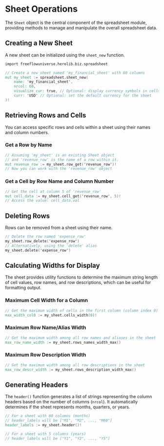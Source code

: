 # Sheet Operations

The `Sheet` object is the central component of the spreadsheet module, providing methods to manage and manipulate the overall spreadsheet data.

## Creating a New Sheet

A new sheet can be initialized using the `sheet_new` function.

```v
import freeflowuniverse.herolib.biz.spreadsheet

// Create a new sheet named 'my_financial_sheet' with 60 columns
mut my_sheet := spreadsheet.sheet_new(
    name: 'my_financial_sheet',
    nrcol: 60,
    visualize_cur: true, // Optional: display currency symbols in cells
    curr: 'USD' // Optional: set the default currency for the sheet
)!
```

## Retrieving Rows and Cells

You can access specific rows and cells within a sheet using their names and column numbers.

### Get a Row by Name

```v
// Assuming 'my_sheet' is an existing Sheet object
// and 'revenue_row' is the name of a row within it.
mut revenue_row := my_sheet.row_get('revenue_row')!
// Now you can work with the 'revenue_row' object
```

### Get a Cell by Row Name and Column Number

```v
// Get the cell at column 5 of 'revenue_row'
mut cell_data := my_sheet.cell_get('revenue_row', 5)!
// Access the value: cell_data.val
```

## Deleting Rows

Rows can be removed from a sheet using their name.

```v
// Delete the row named 'expense_row'
my_sheet.row_delete('expense_row')
// Alternatively, using the 'delete' alias
my_sheet.delete('expense_row')
```

## Calculating Widths for Display

The sheet provides utility functions to determine the maximum string length of cell values, row names, and row descriptions, which can be useful for formatting output.

### Maximum Cell Width for a Column

```v
// Get the maximum width of cells in the first column (column index 0)
max_width_col0 := my_sheet.cells_width(0)!
```

### Maximum Row Name/Alias Width

```v
// Get the maximum width among all row names and aliases in the sheet
max_row_name_width := my_sheet.rows_names_width_max()
```

### Maximum Row Description Width

```v
// Get the maximum width among all row descriptions in the sheet
max_row_descr_width := my_sheet.rows_description_width_max()
```

## Generating Headers

The `header()` function generates a list of strings representing the column headers based on the number of columns (`nrcol`). It automatically determines if the sheet represents months, quarters, or years.

```v
// For a sheet with 60 columns (months)
// header_labels will be ["M1", "M2", ..., "M60"]
header_labels := my_sheet.header()!

// For a sheet with 5 columns (years)
// header_labels will be ["Y1", "Y2", ..., "Y5"]